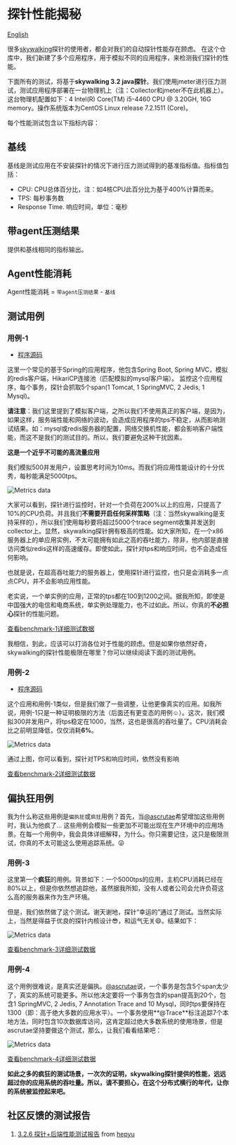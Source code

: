 # 探针性能揭秘
[English](README.md)

很多[skywalking](https://github.com/OpenSkywalking/skywalking)探针的使用者，都会对我们的自动探针性能存在顾虑。
在这个仓库中，我们新建了多个应用程序，用于模拟不同的应用程序，来检测我们探针的性能。

下面所有的测试，将基于**skywalking 3.2 java探针**。我们使用jmeter进行压力测试，测试应用程序部署在一台物理机上（注：Collector和jmeter不在此机器上）。
这台物理机配置如下：4 Intel(R) Core(TM) i5-4460  CPU @ 3.20GH, 16G memory。操作系统版本为CentOS Linux release 7.2.1511 (Core)。

每个性能测试包含以下指标内容：
## 基线
基线是测试应用在不安装探针的情况下进行压力测试得到的基准指标值。指标值包括：
* CPU: CPU总体百分比，注：如4核CPU此百分比为基于400%计算而来。
* TPS: 每秒事务数
* Response Time. 响应时间，单位：毫秒

## 带agent压测结果
提供和基线相同的指标输出。

## Agent性能消耗
Agent性能消耗 = `带agent压测结果` - `基线`


## 测试用例
### 用例-1
* [程序源码](https://github.com/SkywalkingTest/Agent-Benchmarks/tree/master/Benchmark-1/example)

这里一个常见的基于Spring的应用程序，他包含Spring Boot, Spring MVC，模拟的redis客户端，HikariCP连接池（匹配模拟的mysql客户端）。
监控这个应用程序，每个事务，探针会抓取5个span(1 Tomcat, 1 SpringMVC, 2 Jedis, 1 Mysql)。

**请注意**：我们这里提到了模拟客户端，之所以我们不使用真正的客户端，是因为，如果这样，服务端性能和网络的波动，会造成应用程序的tps不稳定，从而影响测试结果。如：mysql或redis服务器的配置，网络交换机性能，都会影响客户端性能，而这不是我们的测试目的。所以，我们要避免这种干扰因素。

**这是一个近乎不可能的高流量应用**

我们模拟500并发用户，设置思考时间为10ms。而我们将应用性能设计的十分优秀，每秒能满足5000tps。

![Metrics data](https://skyapmtest.github.io/page-resources/3.2/performance-results/benchmark-1/contrast_graph.png)

大家可以看到，探针进行监控时，针对一个负荷在200%以上的应用，只提高了10%的CPU负荷。并且我们**不需要开启任何采样策略**（注：当然skywalking是支持采样的），所以我们使用每秒要将超过5000个trace segment收集并发送到collector上。显然，skywalking探针拥有极高的性能。如大家所知，在一个x86服务器上的单应用实例，不太可能拥有如此之高的吞吐能力，除非，他内部是直接访问类似redis这样的高速缓存。即使如此，探针对tps和响应时间，也不会造成任何影响。

也就是说，在超高吞吐能力的服务器上，使用探针进行监控，也只是会消耗多一点点CPU，并不会影响应用性能。

老实说，一个单实例的应用，正常的tps都在100到1200之间。据我所知，即使是中国强大的电信和电商系统，单实例处理能力，也不过如此。所以，你真的**不必担心**探针的性能问题。

[查看benchmark-1详细测试数据](Benchmark-1)

我相信，到此，应该可以打消各位对于性能的顾虑。但是如果你依然好奇，skywalking的探针性能极限在哪里？你可以继续阅读下面的测试用例。

### 用例-2
* [程序源码](https://github.com/SkywalkingTest/Agent-Benchmarks/tree/master/Benchmark-2/example)

这个应用和用例-1类似，但是我们做了一些调整，让他更像真实的应用。如我所说，用例-1只是一种证明极限的方法（后面还有更变态的用例☺）。这次，我们模拟300并发用户，将tps稳定在1000，当然，这也是很高的吞吐量了。CPU消耗会比之前明显降低，仅仅消耗**6%**。

![Metrics data](https://skyapmtest.github.io/page-resources/3.2/performance-results/benchmark-2/contrast_graph.png)

通过上图，你可以看到，探针对TPS和响应时间，依然没有影响

[查看benchmark-2详细测试数据](Benchmark-2)

## 偏执狂用例
我为什么称这些用例是`偏执狂`或`疯狂`用例？首先，当[@ascrutae](https://github.com/ascrutae)希望增加这些用例时，我认为他疯了... 这些用例会模拟一些更加不可能出现在生产环境中的应用场景。在每一个用例中，我会具体详细解释，为什么。你只需要记住，这只是极限测试，你真的不太可能这么使用追踪系统。😜

### 用例-3
这里第一个**疯狂**的用例。背景如下：一个5000tps的应用，主机CPU消耗已经在80%以上，但是你依然想追踪他，虽然据我所知，没有人或者公司会允许负荷这么高的服务器来作为生产环境。

但是，我们依然做了这个测试。谢天谢地，探针“幸运的”通过了测试。当然实际上，当然是得益于优良的探针内核设计😎，和运气无关😄。结果如下：

![Metrics data](https://skyapmtest.github.io/page-resources/3.2/performance-results/benchmark-3/contrast_graph.png)

[查看benchmark-3详细测试数据](Benchmark-3)


### 用例-4
这个用例很难说，是真实还是偏执。[@ascrutae](https://github.com/ascrutae)说，一个事务是包含5个span太少了，真实的系统可能更多。所以他决定要将一个事务包含的span提高到20个，包含1 SpringMVC, 2 Jedis, 7 Annotation Trace and 10 Mysql，同时tps要保持在1300（即：高于绝大多数的应用水平）。一个事务使用**@Trace**标注追踪7个本地方法，同时包含10次数据库访问，这肯定超过绝大多数系统的使用场景，但是ascrutae坚持要做这个测试，那么，让我们看看结果吧：


![Metrics data](https://skyapmtest.github.io/page-resources/3.2/performance-results/benchmark-4/contrast_graph.png)

[查看benchmark-4详细测试数据](Benchmark-4)


**如此之多的疯狂的测试场景，一次次的证明，skywalking探针提供的性能，远远超过你的应用系统的吞吐量。所以，请不要担心，在这个分布式横行的年代，让你的系统被监控起来吧。**

## 社区反馈的测试报告

1. [3.2.6 探针+后端性能测试报告](https://github.com/apache/incubator-skywalking/issues/1596#issuecomment-418946050) from [hepyu](https://github.com/hepyu)

